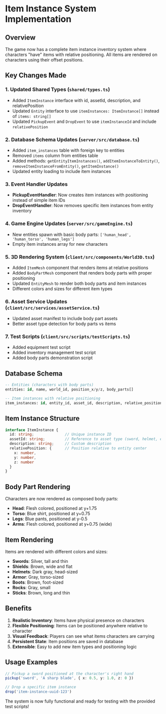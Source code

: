 # Item Instance System Implementation

## Overview

The game now has a complete item instance inventory system where characters "have" items with relative positioning. All items are rendered on characters using their offset positions.

## Key Changes Made

### 1. Updated Shared Types (`shared/types.ts`)
- Added `ItemInstance` interface with id, assetId, description, and relativePosition
- Updated `Entity` interface to use `itemInstances: ItemInstance[]` instead of `items: string[]`
- Updated `PickupEvent` and `DropEvent` to use `itemInstanceId` and include `relativePosition`

### 2. Database Schema Updates (`server/src/database.ts`)
- Added `item_instances` table with foreign key to entities
- Removed `items` column from entities table
- Added methods: `getEntityItemInstances()`, `addItemInstanceToEntity()`, `removeItemInstanceFromEntity()`, `getItemInstance()`
- Updated entity loading to include item instances

### 3. Event Handler Updates
- **PickupEventHandler**: Now creates item instances with positioning instead of simple item IDs
- **DropEventHandler**: Now removes specific item instances from entity inventory

### 4. Game Engine Updates (`server/src/gameEngine.ts`)
- New entities spawn with basic body parts: `['human_head', 'human_torso', 'human_legs']`
- Empty item instances array for new characters

### 5. 3D Rendering System (`client/src/components/World3D.tsx`)
- Added `ItemMesh` component that renders items at relative positions
- Added `BodyPartMesh` component that renders body parts with proper positioning
- Updated `EntityMesh` to render both body parts and item instances
- Different colors and sizes for different item types

### 6. Asset Service Updates (`client/src/services/assetService.ts`)
- Updated asset manifest to include body part assets
- Better asset type detection for body parts vs items

### 7. Test Scripts (`client/src/scripts/testScripts.ts`)
- Added equipment test script
- Added inventory management test script  
- Added body parts demonstration script

## Database Schema

```sql
-- Entities (characters with body parts)
entities: id, name, world_id, position_x/y/z, body_parts[]

-- Item instances with relative positioning
item_instances: id, entity_id, asset_id, description, relative_position_x/y/z
```

## Item Instance Structure

```typescript
interface ItemInstance {
  id: string;              // Unique instance ID
  assetId: string;         // Reference to asset type (sword, helmet, etc.)
  description: string;     // Custom description
  relativePosition: {      // Position relative to entity center
    x: number,
    y: number, 
    z: number
  }
}
```

## Body Part Rendering

Characters are now rendered as composed body parts:
- **Head**: Flesh colored, positioned at y+1.75
- **Torso**: Blue shirt, positioned at y+0.75  
- **Legs**: Blue pants, positioned at y-0.5
- **Arms**: Flesh colored, positioned at y+0.75 (wide)

## Item Rendering

Items are rendered with different colors and sizes:
- **Swords**: Silver, tall and thin
- **Shields**: Brown, wide and flat
- **Helmets**: Dark gray, head-sized
- **Armor**: Gray, torso-sized
- **Boots**: Brown, foot-sized
- **Rocks**: Gray, small
- **Sticks**: Brown, long and thin

## Benefits

1. **Realistic Inventory**: Items have physical presence on characters
2. **Flexible Positioning**: Items can be positioned anywhere relative to character
3. **Visual Feedback**: Players can see what items characters are carrying
4. **Persistent State**: Item positions are saved in database
5. **Extensible**: Easy to add new item types and positioning logic

## Usage Examples

```typescript
// Pickup a sword positioned at the character's right hand
pickup('sword', 'A sharp blade', { x: 0.5, y: 1.0, z: 0 })

// Drop a specific item instance
drop('item-instance-uuid-123')
```

The system is now fully functional and ready for testing with the provided test scripts! 